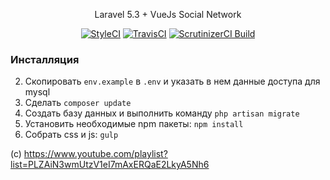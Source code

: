 <p align="center">Laravel 5.3 + VueJs Social Network</p>

<p align="center">
<a href="https://styleci.io/repos/83161629"><img src="https://styleci.io/repos/83161629/shield?branch=master" alt="StyleCI"></a>
<a href="https://travis-ci.org/magnabb/social-network"><img src="https://travis-ci.org/magnabb/social-network.svg?branch=master" alt="TravisCI"></a>
<a href="https://scrutinizer-ci.com/g/magnabb/social-network/"><img src="https://scrutinizer-ci.com/g/magnabb/social-network/badges/build.png?b=master" alt="ScrutinizerCI Build"></a>
</p>

### Инсталляция

2. Скопировать `env.example` в `.env` и указать в нем данные доступа для mysql
3. Сделать `composer update`
4. Создать базу данных и выполнить команду `php artisan migrate`
6. Установить необходимые npm пакеты: `npm install`
8. Собрать css и js: `gulp`

(с) https://www.youtube.com/playlist?list=PLZAiN3wmUtzV1eI7mAxERQaE2LkyA5Nh6
